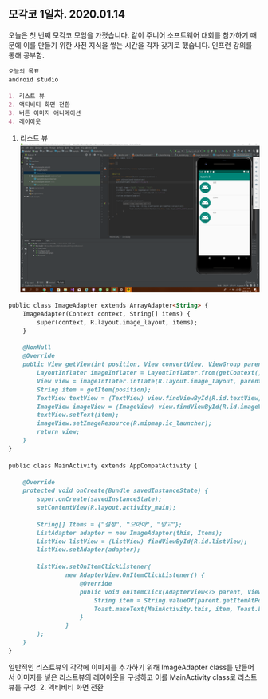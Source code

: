 ## 모각코 1일차. 2020.01.14

오늘은 첫 번째 모각코 모임을 가졌습니다.
같이 주니어 소프트웨어 대회를 참가하기 때문에 이를 만들기 위한 사전 지식을 쌓는 시간을 각자 갖기로 했습니다.
인프런 강의를 통해 공부함.

```markdown
오늘의 목표
android studio

1. 리스트 뷰
2. 액티비티 화면 전환
3. 버튼 이미지 애니메이션
4. 레이아웃
```

1. 리스트 뷰
![리스트뷰](.\mogakko\1.png)
```markdown
public class ImageAdapter extends ArrayAdapter<String> {
    ImageAdapter(Context context, String[] items) {
        super(context, R.layout.image_layout, items);
    }

    @NonNull
    @Override
    public View getView(int position, View convertView, ViewGroup parent) {
        LayoutInflater imageInflater = LayoutInflater.from(getContext());
        View view = imageInflater.inflate(R.layout.image_layout, parent, false);
        String item = getItem(position);
        TextView textView = (TextView) view.findViewById(R.id.textView);
        ImageView imageView = (ImageView) view.findViewById(R.id.imageView);
        textView.setText(item);
        imageView.setImageResource(R.mipmap.ic_launcher);
        return view;
    }
}

public class MainActivity extends AppCompatActivity {

    @Override
    protected void onCreate(Bundle savedInstanceState) {
        super.onCreate(savedInstanceState);
        setContentView(R.layout.activity_main);

        String[] Items = {"설정", "으아아", "망고"};
        ListAdapter adapter = new ImageAdapter(this, Items);
        ListView listView = (ListView) findViewById(R.id.listView);
        listView.setAdapter(adapter);

        listView.setOnItemClickListener(
                new AdapterView.OnItemClickListener() {
                    @Override
                    public void onItemClick(AdapterView<?> parent, View view, int position, long id) {
                        String item = String.valueOf(parent.getItemAtPosition(position));
                        Toast.makeText(MainActivity.this, item, Toast.LENGTH_SHORT).show();
                    }
                }
        );
    }
}
```

일반적인 리스트뷰의 각각에 이미지를 추가하기 위해 ImageAdapter class를 만들어서 이미지를 넣은 리스트뷰의 레이아웃을 구성하고 이를 MainActivity class로 리스트뷰를 구성.
2. 액티비티 화면 전환
